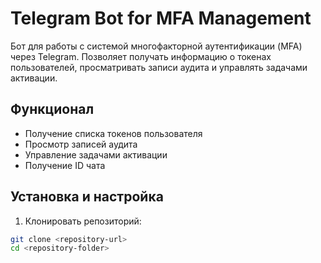 # Telegram Bot for MFA Management

Бот для работы с системой многофакторной аутентификации (MFA) через Telegram. Позволяет получать информацию о токенах пользователей, просматривать записи аудита и управлять задачами активации.

## Функционал

- Получение списка токенов пользователя
- Просмотр записей аудита
- Управление задачами активации
- Получение ID чата

## Установка и настройка

1. Клонировать репозиторий:
```bash
git clone <repository-url>
cd <repository-folder>
